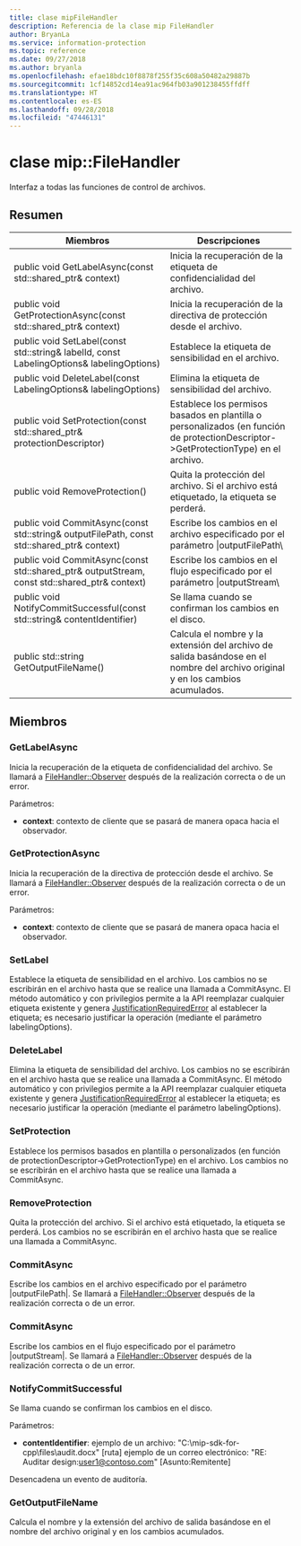 ```yaml
---
title: clase mipFileHandler
description: Referencia de la clase mip FileHandler
author: BryanLa
ms.service: information-protection
ms.topic: reference
ms.date: 09/27/2018
ms.author: bryanla
ms.openlocfilehash: efae18bdc10f8878f255f35c608a50482a29887b
ms.sourcegitcommit: 1cf14852cd14ea91ac964fb03a901238455ffdff
ms.translationtype: HT
ms.contentlocale: es-ES
ms.lasthandoff: 09/28/2018
ms.locfileid: "47446131"
---
```

# <a name="class-mipfilehandler"></a>clase mip::FileHandler 
Interfaz a todas las funciones de control de archivos.
  
## <a name="summary"></a>Resumen
 Miembros                        | Descripciones                                
--------------------------------|---------------------------------------------
public void GetLabelAsync(const std::shared_ptr<void>& context)  |  Inicia la recuperación de la etiqueta de confidencialidad del archivo.
public void GetProtectionAsync(const std::shared_ptr<void>& context)  |  Inicia la recuperación de la directiva de protección desde el archivo.
 public void SetLabel(const std::string& labelId, const LabelingOptions& labelingOptions)  |  Establece la etiqueta de sensibilidad en el archivo.
 public void DeleteLabel(const LabelingOptions& labelingOptions)  |  Elimina la etiqueta de sensibilidad del archivo.
public void SetProtection(const std::shared_ptr<ProtectionDescriptor>& protectionDescriptor)  |  Establece los permisos basados en plantilla o personalizados (en función de protectionDescriptor->GetProtectionType) en el archivo.
 public void RemoveProtection()  |  Quita la protección del archivo. Si el archivo está etiquetado, la etiqueta se perderá.
public void CommitAsync(const std::string& outputFilePath, const std::shared_ptr<void>& context) | Escribe los cambios en el archivo especificado por el parámetro \|outputFilePath\ |  .
public void CommitAsync(const std::shared_ptr<Stream>& outputStream, const std::shared_ptr<void>& context) | Escribe los cambios en el flujo especificado por el parámetro \|outputStream\ |  .
 public void NotifyCommitSuccessful(const std::string& contentIdentifier)  |  Se llama cuando se confirman los cambios en el disco.
 public std::string GetOutputFileName()  |  Calcula el nombre y la extensión del archivo de salida basándose en el nombre del archivo original y en los cambios acumulados.
  
## <a name="members"></a>Miembros
  
### <a name="getlabelasync"></a>GetLabelAsync
Inicia la recuperación de la etiqueta de confidencialidad del archivo.
Se llamará a [FileHandler::Observer](class_mip_filehandler_observer.md) después de la realización correcta o de un error.

Parámetros:  
* **context**: contexto de cliente que se pasará de manera opaca hacia el observador.


  
### <a name="getprotectionasync"></a>GetProtectionAsync
Inicia la recuperación de la directiva de protección desde el archivo.
Se llamará a [FileHandler::Observer](class_mip_filehandler_observer.md) después de la realización correcta o de un error.

Parámetros:  
* **context**: contexto de cliente que se pasará de manera opaca hacia el observador.


  
### <a name="setlabel"></a>SetLabel
Establece la etiqueta de sensibilidad en el archivo.
Los cambios no se escribirán en el archivo hasta que se realice una llamada a CommitAsync. El método automático y con privilegios permite a la API reemplazar cualquier etiqueta existente y genera [JustificationRequiredError](class_mip_justificationrequirederror.md) al establecer la etiqueta; es necesario justificar la operación (mediante el parámetro labelingOptions).
  
### <a name="deletelabel"></a>DeleteLabel
Elimina la etiqueta de sensibilidad del archivo.
Los cambios no se escribirán en el archivo hasta que se realice una llamada a CommitAsync. El método automático y con privilegios permite a la API reemplazar cualquier etiqueta existente y genera [JustificationRequiredError](class_mip_justificationrequirederror.md) al establecer la etiqueta; es necesario justificar la operación (mediante el parámetro labelingOptions).
  
### <a name="setprotection"></a>SetProtection
Establece los permisos basados en plantilla o personalizados (en función de protectionDescriptor->GetProtectionType) en el archivo.
Los cambios no se escribirán en el archivo hasta que se realice una llamada a CommitAsync.
  
### <a name="removeprotection"></a>RemoveProtection
Quita la protección del archivo. Si el archivo está etiquetado, la etiqueta se perderá.
Los cambios no se escribirán en el archivo hasta que se realice una llamada a CommitAsync.
  
### <a name="commitasync"></a>CommitAsync
Escribe los cambios en el archivo especificado por el parámetro |outputFilePath|.
Se llamará a [FileHandler::Observer](class_mip_filehandler_observer.md) después de la realización correcta o de un error.
  
### <a name="commitasync"></a>CommitAsync
Escribe los cambios en el flujo especificado por el parámetro |outputStream|.
Se llamará a [FileHandler::Observer](class_mip_filehandler_observer.md) después de la realización correcta o de un error.
  
### <a name="notifycommitsuccessful"></a>NotifyCommitSuccessful
Se llama cuando se confirman los cambios en el disco.

Parámetros:  
* **contentIdentifier**: ejemplo de un archivo: "C:\mip-sdk-for-cpp\files\audit.docx" [ruta] ejemplo de un correo electrónico: "RE: Auditar design:user1@contoso.com" [Asunto:Remitente] 


Desencadena un evento de auditoría.
  
### <a name="getoutputfilename"></a>GetOutputFileName
Calcula el nombre y la extensión del archivo de salida basándose en el nombre del archivo original y en los cambios acumulados.